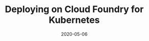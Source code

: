 ---
date: '2020-05-06'
description: Deploying application code as well as containerized apps on Cloud Foundry
  for Kubernetes
lastmod: '2020-05-06'
patterns:
- Deployment
tags:
- CF-for-k8s
- Kubernetes
title: Deploying on Cloud Foundry for Kubernetes
youtube_id: Du42DMj22EA
---